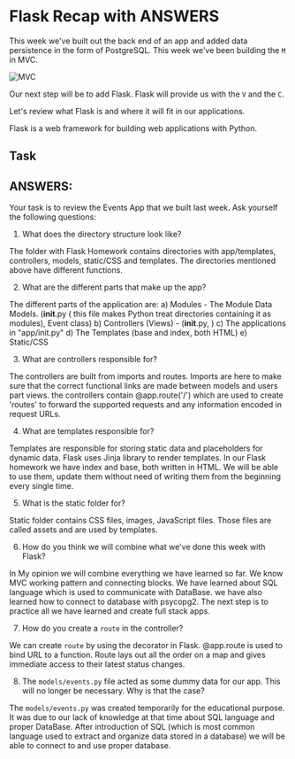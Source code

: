 # Flask Recap with ANSWERS

This week we've built out the back end of an app and added data persistence in the form of PostgreSQL. This week we've been building the `M` in MVC.

![MVC](img/mvc.png)

Our next step will be to add Flask. Flask will provide us with the `V` and the `C`.

Let's review what Flask is and where it will fit in our applications.

Flask is a web framework for building web applications with Python. 

## Task
## ANSWERS:
Your task is to review the Events App that we built last week. Ask yourself the following questions:

1. What does the directory structure look like? 

The folder with Flask Homework contains directories with app/templates, controllers, models, static/CSS and templates. The directories mentioned above have different functions.


2. What are the different parts that make up the app?

The different parts of the application are:
    a) Modules - The Module Data Models. (__init__.py ( this file makes Python treat directories containing it as modules), Event class)
    b) Controllers (Views) - (__init__.py, )
    c) The applications in "app/init.py"
    d) The Templates (base and index, both HTML)
    e) Static/CSS



3. What are controllers responsible for?

The controllers are built from imports and routes. Imports are here to make sure that the correct functional links are made between models and users part views. the controllers contain @app.route('/') which are used to create 'routes' to forward the supported requests and any information encoded in request URLs.

4. What are templates responsible for?

Templates are responsible for storing static data and placeholders for dynamic data. Flask uses Jinja library to render templates. In our Flask homework we have index and base, both written in HTML. We will be able to use them, update them without need of writing them from the beginning every single time.

5. What is the static folder for?

Static folder contains CSS files, images, JavaScript files. Those files are called assets and are used by templates.

6. How do you think we will combine what we've done this week with Flask?

In My opinion we will combine everything we have learned so far. We know MVC working pattern and connecting blocks. We have learned about SQL language which is used to communicate with DataBase. we have also learned how to connect to database with psycopg2. The next step is to practice all we have learned and create full stack apps.   

7. How do you create a `route` in the controller?

We can create `route` by using the decorator in Flask. @app.route is used to bind URL to a function.
Route lays out all the order on a map and gives immediate access to their latest status changes.


8. The `models/events.py` file acted as some dummy data for our app. This will no longer be necessary. Why is that the case?

The `models/events.py` was created temporarily for the educational purpose. It was due to our lack of knowledge at that time about SQL language and proper DataBase. After introduction of SQL (which is most common language used to extract and organize data stored in a database) we will be able to connect to and use proper database.
